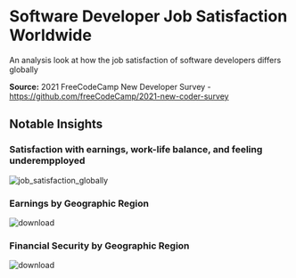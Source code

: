 # Software Developer Job Satisfaction Worldwide
An analysis look at how the job satisfaction of software developers differs globally

**Source:** 2021 FreeCodeCamp New Developer Survey - https://github.com/freeCodeCamp/2021-new-coder-survey

## Notable Insights
### Satisfaction with earnings, work-life balance, and feeling underempployed
![job_satisfaction_globally](https://user-images.githubusercontent.com/37257304/163730602-7bf5136a-4d5e-4d19-8531-9784547a5ef6.png)
### Earnings by Geographic Region
![download](https://user-images.githubusercontent.com/37257304/163645816-2589ab67-b587-4a07-9e42-93fbde4773fd.png)
### Financial Security by Geographic Region
![download](https://user-images.githubusercontent.com/37257304/163645987-fe21621d-ff7b-4cdc-91ed-a6d03419198f.png)
